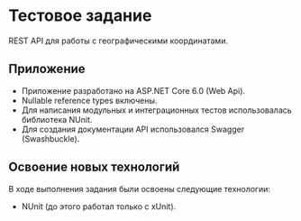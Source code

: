 # Тестовое задание

REST API для работы с географическими координатами.

## Приложение

- Приложение разработано на ASP.NET Core 6.0 (Web Api).
- Nullable reference types включены.
- Для написания модульных и интеграционных тестов использовалась библиотека NUnit.
- Для создания документации API использовался Swagger (Swashbuckle).

## Освоение новых технологий

В ходе выполнения задания были освоены следующие технологии:
- NUnit (до этого работал только с xUnit).